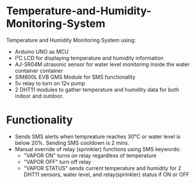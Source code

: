 # Temperature-and-Humidity-Monitoring-System
Temperature and Humidity Monitoring System using:
- Arduino UNO as MCU
- I²C LCD for displaying temperature and humidity information
- AJ-SR04M utrasonic sensor for water level monitoring inside the water container container
- SIM800L EVB GMS Module for SMS functionality
- 5v relay to turn on 12v pump
- 2 DHT11 modules to gather temperature and humidity data for both indoor and outdoor.

# Functionality

 - Sends SMS alerts when tempreature reaches 30°C or water level is below 20%. Sending SMS cooldown is 2 mins.
 - Manual override of relay (sprinkler) functions using SMS keywords:
    - "VAPOR ON" turns on relay regardless of temperature
    - "VAPOR OFF" turn off relay
    - "VAPOR STATUS" sends current temperature and humidity for 2 DHT11 sensors, water level, and relay(sprinkler) status if ON or OFF
